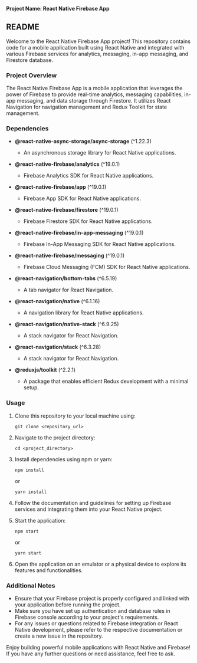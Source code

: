 **Project Name: React Native Firebase App**

## README

Welcome to the React Native Firebase App project! This repository contains code for a mobile application built using React Native and integrated with various Firebase services for analytics, messaging, in-app messaging, and Firestore database.

### Project Overview

The React Native Firebase App is a mobile application that leverages the power of Firebase to provide real-time analytics, messaging capabilities, in-app messaging, and data storage through Firestore. It utilizes React Navigation for navigation management and Redux Toolkit for state management.

### Dependencies

- **@react-native-async-storage/async-storage** (^1.22.3)
  - An asynchronous storage library for React Native applications.
  
- **@react-native-firebase/analytics** (^19.0.1)
  - Firebase Analytics SDK for React Native applications.
  
- **@react-native-firebase/app** (^19.0.1)
  - Firebase App SDK for React Native applications.
  
- **@react-native-firebase/firestore** (^19.0.1)
  - Firebase Firestore SDK for React Native applications.
  
- **@react-native-firebase/in-app-messaging** (^19.0.1)
  - Firebase In-App Messaging SDK for React Native applications.
  
- **@react-native-firebase/messaging** (^19.0.1)
  - Firebase Cloud Messaging (FCM) SDK for React Native applications.
  
- **@react-navigation/bottom-tabs** (^6.5.19)
  - A tab navigator for React Navigation.
  
- **@react-navigation/native** (^6.1.16)
  - A navigation library for React Native applications.
  
- **@react-navigation/native-stack** (^6.9.25)
  - A stack navigator for React Navigation.
  
- **@react-navigation/stack** (^6.3.28)
  - A stack navigator for React Navigation.
  
- **@reduxjs/toolkit** (^2.2.1)
  - A package that enables efficient Redux development with a minimal setup.

### Usage

1. Clone this repository to your local machine using:
   ```
   git clone <repository_url>
   ```

2. Navigate to the project directory:
   ```
   cd <project_directory>
   ```

3. Install dependencies using npm or yarn:
   ```
   npm install
   ```
   or
   ```
   yarn install
   ```

4. Follow the documentation and guidelines for setting up Firebase services and integrating them into your React Native project.

5. Start the application:
   ```
   npm start
   ```
   or
   ```
   yarn start
   ```

6. Open the application on an emulator or a physical device to explore its features and functionalities.

### Additional Notes

- Ensure that your Firebase project is properly configured and linked with your application before running the project.
- Make sure you have set up authentication and database rules in Firebase console according to your project's requirements.
- For any issues or questions related to Firebase integration or React Native development, please refer to the respective documentation or create a new issue in the repository.

Enjoy building powerful mobile applications with React Native and Firebase! If you have any further questions or need assistance, feel free to ask.